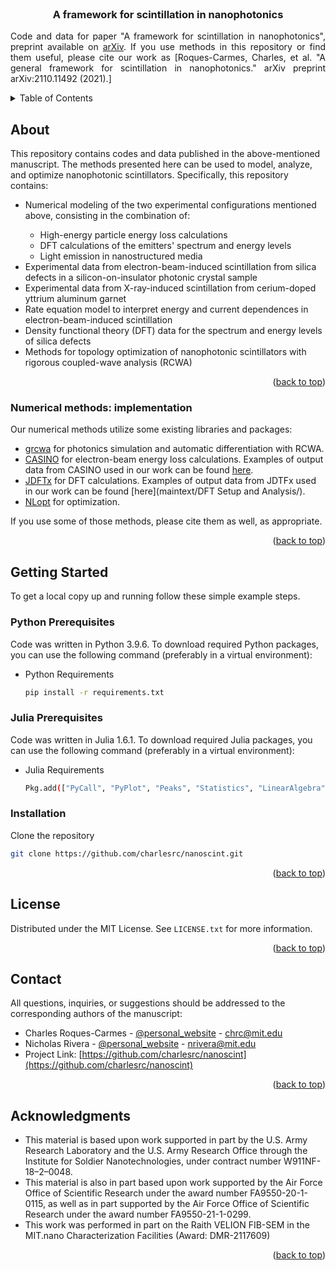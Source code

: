 <div id="top"></div>

<!-- PROJECT LOGO -->
<br />

<h3 align="center">A framework for scintillation in nanophotonics</h3>

  <p align="justify">
    Code and data for paper "A framework for scintillation in nanophotonics", preprint available on <a href="https://arxiv.org/abs/2110.11492">arXiv</a>. If you use methods in this repository or find them useful, please cite our work as [Roques-Carmes, Charles, et al. "A general framework for scintillation in nanophotonics." arXiv preprint arXiv:2110.11492 (2021).]
    <br />
  </p>
</div>

<!-- TABLE OF CONTENTS -->
<details>
  <summary>Table of Contents</summary>
  <ol>
    <li>
      <a href="#about-the-project">About</a>
      <ul>
        <li><a href="#built-with">Numerical methods</a></li>
      </ul>
    </li>
    <li>
      <a href="#getting-started">Getting Started</a>
      <ul>
        <li><a href="#prerequisites">Prerequisites</a></li>
        <li><a href="#installation">Installation</a></li>
      </ul>
    </li>
    <li><a href="#license">License</a></li>
    <li><a href="#contact">Contact</a></li>
    <li><a href="#acknowledgments">Acknowledgments</a></li>
  </ol>
</details>


<!-- ABOUT THE PROJECT -->
## About

This repository contains codes and data published in the above-mentioned manuscript. The methods presented here can be used to model, analyze, and optimize nanophotonic scintillators. Specifically, this repository contains: 

<ul>
  <li>Numerical modeling of the two experimental configurations mentioned above, consisting in the combination of:</li>        
    <ul>
        <li> High-energy particle energy loss calculations </li> 
        <li> DFT calculations of the emitters' spectrum and energy levels </li>         
        <li> Light emission in nanostructured media </li>                 
    </ul>        
  <li>Experimental data from electron-beam-induced scintillation from silica defects in a silicon-on-insulator photonic crystal sample </li>
  <li>Experimental data from X-ray-induced scintillation from cerium-doped yttrium aluminum garnet</li>
  <li>Rate equation model to interpret energy and current dependences in electron-beam-induced scintillation</li>    
  <li>Density functional theory (DFT) data for the spectrum and energy levels of silica defects</li>        
  <li>Methods for topology optimization of nanophotonic scintillators with rigorous coupled-wave analysis (RCWA)</li>          
</ul>

<p align="right">(<a href="#top">back to top</a>)</p>

### Numerical methods: implementation

Our numerical methods utilize some existing libraries and packages:

* [grcwa](https://github.com/weiliangjinca/grcwa) for photonics simulation and automatic differentiation with RCWA.
* [CASINO](https://www.gel.usherbrooke.ca/casino/What.html) for electron-beam energy loss calculations. Examples of output data from CASINO used in our work can be found [here](maintext/Figure2/casinores/). 
* [JDFTx](https://jdftx.org/) for DFT calculations. Examples of output data from JDTFx used in our work can be found [here](maintext/DFT Setup and Analysis/). 
* [NLopt](https://nlopt.readthedocs.io/en/latest/) for optimization.

If you use some of those methods, please cite them as well, as appropriate. 

<p align="right">(<a href="#top">back to top</a>)</p>


<!-- GETTING STARTED -->
## Getting Started

To get a local copy up and running follow these simple example steps.

### Python Prerequisites

Code was written in Python 3.9.6. To download required Python packages, you can use the following command (preferably in a virtual environment):
* Python Requirements
  ```sh
  pip install -r requirements.txt
  ```

### Julia Prerequisites

Code was written in Julia 1.6.1. To download required Julia packages, you can use the following command (preferably in a virtual environment):
* Julia Requirements
  ```sh
  Pkg.add(["PyCall", "PyPlot", "Peaks", "Statistics", "LinearAlgebra", "SparseArrays", "GSL", "DifferentialEquations", "Sundials", "PyCall", "LsqFit", "Printf", "Interpolations", "DelimitedFiles", "JLD2"])
  ```

### Installation

Clone the repository
   ```sh
   git clone https://github.com/charlesrc/nanoscint.git
   ```

<p align="right">(<a href="#top">back to top</a>)</p>

<!-- LICENSE -->
## License

Distributed under the MIT License. See `LICENSE.txt` for more information.

<p align="right">(<a href="#top">back to top</a>)</p>


<!-- CONTACT -->
## Contact

All questions, inquiries, or suggestions should be addressed to the corresponding authors of the manuscript:

* Charles Roques-Carmes - [@personal_website](https://chrc.scripts.mit.edu) - chrc@mit.edu
* Nicholas Rivera - [@personal_website](http://nrivera.scripts.mit.edu/nhr/) - nrivera@mit.edu 
* Project Link: [https://github.com/charlesrc/nanoscint](https://github.com/charlesrc/nanoscint)

<p align="right">(<a href="#top">back to top</a>)</p>

<!-- ACKNOWLEDGMENTS -->
## Acknowledgments

* This material is based upon work supported in part by the U.S. Army Research Laboratory and the U.S. Army Research Office through the Institute for Soldier Nanotechnologies, under contract number W911NF-18–2–0048. 
* This material is also in part based upon work supported by the Air Force Office of Scientific Research under the award number FA9550-20-1-0115, as well as in part supported by the Air Force Office of Scientific Research under the award number FA9550-21-1-0299.
* This work was performed in part on the Raith VELION FIB-SEM in the MIT.nano Characterization Facilities (Award: DMR-2117609)

<p align="right">(<a href="#top">back to top</a>)</p>
